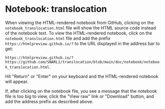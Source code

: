 # Notebook: translocation
When viewing the HTML-rendered notebook from GitHub, clicking on the `notebook_translocation.html` file will show the HTML source code instead of the notebook text. To view the HTML-rendered notebook, click on the `notebook_translocation.html` file and add the prefix `https://htmlpreview.github.io/?` to the URL displayed in the address bar to get: 

`https://htmlpreview.github.io/?https://github.com/SNARL1/translocation/blob/main/doc/notebook/notebook_translocation.html`.

Hit "Return" or "Enter" on your keyboard and the HTML-rendered notebook will appear.

If, after clicking on the notebook file, you see a message that the notebook file is too big to view, click the "View raw" link or "Download" button, and add the address prefix as described above. 

